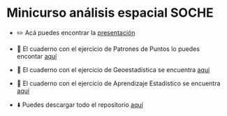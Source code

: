 # Minicurso análisis espacial SOCHE

- :pencil2: Acá puedes encontrar la [presentación](https://sporella.github.io/analisis_espacial_soche/#/title-slide)

- :green_book: El cuaderno con el ejercicio de Patrones de Puntos lo puedes encontar [aquí](https://htmlpreview.github.io/?https://github.com/sporella/analisis_espacial_soche/blob/master/analisis_patron_puntos.html)

- :blue_book: El cuaderno con el ejercicio de Geoestadística se encuentra [aquí](https://htmlpreview.github.io/?https://github.com/sporella/analisis_espacial_soche/blob/master/geoestadistica.html)

- :orange_book: El cuaderno con el ejercicio de Aprendizaje Estadístico se encuentra [aquí](https://htmlpreview.github.io/?https://github.com/sporella/analisis_espacial_soche/blob/master/aprendizaje_estadistico.html)

- :arrow_down: Puedes descargar todo el repositorio [aquí](https://github.com/sporella/analisis_espacial_soche/archive/refs/heads/master.zip)
